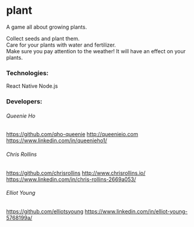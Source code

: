 # plant

A game all about growing plants.  

Collect seeds and plant them.  
Care for your plants with water and fertilizer.  
Make sure you pay attention to the weather! It will have an effect on your plants.  

### Technologies:
React Native
Node.js

### Developers:

###### Queenie Ho
https://github.com/qho-queenie
http://queenieio.com
https://www.linkedin.com/in/queenieho1/  

###### Chris Rollins
https://github.com/chrisrollins
http://www.chrisrollins.io/
https://www.linkedin.com/in/chris-rollins-2669a053/  

###### Elliot Young
https://github.com/elliotsyoung
https://www.linkedin.com/in/elliot-young-5768199a/
